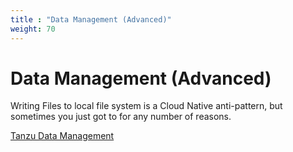 ```yaml
---
title : "Data Management (Advanced)"
weight: 70
---
```


# Data Management (Advanced)

Writing Files to local file system is a Cloud Native anti-pattern, but sometimes you just got to for any number of reasons.

[Tanzu Data Management](https://tanzu.vmware.com/services-marketplace/data-management)